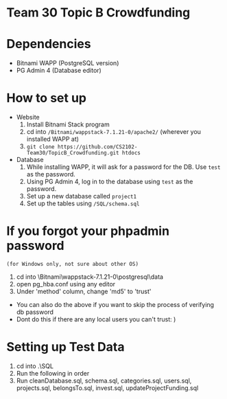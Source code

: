 # Team 30 Topic B Crowdfunding

# Dependencies
+ Bitnami WAPP (PostgreSQL version)
+ PG Admin 4 (Database editor)

# How to set up
+ Website
    1. Install Bitnami Stack program
    2. cd into ```/Bitnami/wappstack-7.1.21-0/apache2/``` (wherever you installed WAPP at)
    3. ```git clone https://github.com/CS2102-Team30/TopicB_Crowdfunding.git htdocs```
+ Database
    1. While installing WAPP, it will ask for a password for the DB. Use ```test``` as the password.
    2. Using PG Admin 4, log in to the database using ```test``` as the password.
    3. Set up a new database called ```project1```
    4. Set up the tables using ```/SQL/schema.sql```

# If you forgot your phpadmin password
    (for Windows only, not sure about other OS)
1. cd into \Bitnami\wappstack-7.1.21-0\postgresql\data
2. open pg_hba.conf using any editor
3. Under 'method' column, change 'md5' to 'trust'
- You can also do the above if you want to skip the process of verifying db password
- Dont do this if there are any local users you can't trust: )
# Setting up Test Data
1. cd into .\SQL
2. Run the following in order
3. Run cleanDatabase.sql, schema.sql, categories.sql, users.sql, projects.sql, belongsTo.sql, invest.sql, updateProjectFunding.sql
